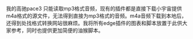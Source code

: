 我的高驰pace3 只能读取mp3格式音频，现有的插件都是直接下载小宇宙提供m4a格式的源文件，无法得到直接为mp3格式的音频。m4a音频下载到本地后，还得到处找格式转换网站很麻烦。我将所有edge插件的图表和脚本放置于此供大家参考，同时也提供更加简便的油猴脚本。
